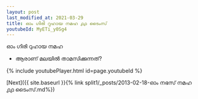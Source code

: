 ```yaml
---
layout: post
last_modified_at: 2021-03-29
title: ഓം ഗിരി റുഹായ നമഹ ൧൧ ടൈംസ്
youtubeId: MyETi_y0Sg4
---
```

 
 
 ഓം ഗിരി റുഹായ നമഹ 
 
 -  ആരാണ് മലയിൽ താമസിക്കുന്നത്? 
 
  
 
  
 
 
 
 
 
 


{% include youtubePlayer.html id=page.youtubeId %}
 
[Next]({{ site.baseurl }}{% link  split1/_posts/2013-02-18-ഓം നഭസ് നമഹ ൧൧ ടൈംസ്.md%})
 
